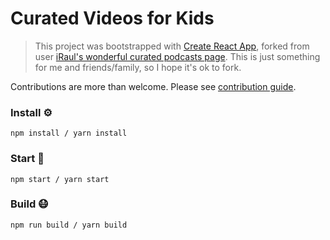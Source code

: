 # Curated Videos for Kids
> This project was bootstrapped with [Create React App](https://github.com/facebook/create-react-app), forked from user [iRaul's wonderful curated podcasts page](https://github.com/iRaul/podcasts-repo). This is just something for me and friends/family, so I hope it's ok to fork.  

Contributions are more than welcome. Please see [contribution guide](contributing.md).

### Install ⚙️

```
npm install / yarn install
```

### Start 🏃

```
npm start / yarn start
```

### Build 😷

```
npm run build / yarn build
```

